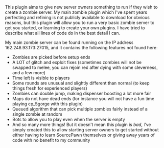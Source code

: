 This plugin aims to give new server owners something to run if they wish to create a zombie server.
My main zombie plugin which I've spent years perfecting and refining is not publicly
available to download for obvious reasons, but this plugin will allow you to run a very basic zombie server
to get you started, or learning to create your own plugins. I have tried to describe what all lines
of code do in the best detail I can.

My main zombie server can be found running on the IP address 162.248.93.173:27015, and it contains
the following features not found here:

* Zombies are picked before setup ends
* A LOT of glitch and exploit fixes (sometimes zombies will not be swapped to melee, you can rejoin red after dying with some cleverness, and a few more)
* Time left is visible to players
* Some rounds are unusual and slightly different than normal (to keep things fresh for experienced players)
* Zombies can double jump, making dispenser boosting a lot more fair
* Maps do not have dead ends (for instance you will not have a fun time playing cp_5gorge with this plugin)
* Queued algorithm that can pick multiple zombies fairly instead of a single zombie at random
* Bots to allow you to play even when the server is empty
* And so many more things! But it doesn't mean this plugin is *bad*, I've simply created this to allow starting server owners to get started without either
having to learn SourcePawn themselves or giving away years of code with no benefit to my community
